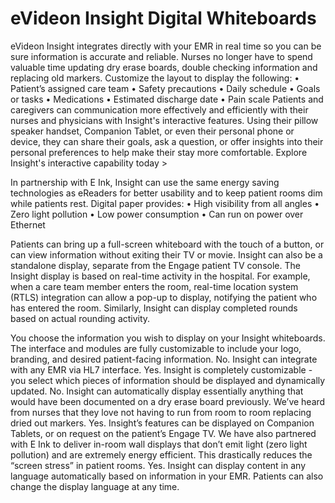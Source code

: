 # eVideon Insight Digital Whiteboards

eVideon Insight integrates directly with your EMR in real time so you can be sure information is accurate and reliable. Nurses no longer have to spend valuable time updating dry erase boards, double checking information and replacing old markers. Customize the layout to display the following:
• Patient’s assigned care team
• Safety precautions
• Daily schedule
• Goals or tasks
• Medications
• Estimated discharge date
• Pain scale
Patients and caregivers can communication more effectively and efficiently with their nurses and physicians with Insight's interactive features. Using their pillow speaker handset, Companion Tablet, or even their personal phone or device, they can share their goals, ask a question, or offer insights into their personal preferences to help make their stay more comfortable.
Explore Insight's interactive capability today >

In partnership with E Ink, Insight can use the same energy saving technologies as eReaders for better usability and to keep patient rooms dim while patients rest. Digital paper provides:
• High visibility from all angles
• Zero light pollution
• Low power consumption
• Can run on power over Ethernet


Patients can bring up a full-screen whiteboard with the touch of a button, or can view information without exiting their TV or movie. Insight can also be a standalone display, separate from the Engage patient TV console.
The Insight display is based on real-time activity in the hospital. For example, when a care team member enters the room, real-time location system (RTLS) integration can allow a pop-up to display, notifying the patient who has entered the room. Similarly, Insight can display completed rounds based on actual rounding activity.

You choose the information you wish to display on your Insight whiteboards. The interface and modules are fully customizable to include your logo, branding, and desired patient-facing information.
No. Insight can integrate with any EMR via HL7 interface.
Yes. Insight is completely customizable - you select which pieces of information should be displayed and dynamically updated.
No. Insight can automatically display essentially anything that would have been documented on a dry erase board previously. We’ve heard from nurses that they love not having to run from room to room replacing dried out markers.
Yes. Insight’s features can be displayed on Companion Tablets, or on request on the patient’s Engage TV. We have also partnered with E Ink to deliver in-room wall displays that don’t emit light (zero light pollution) and are extremely energy efficient. This drastically reduces the “screen stress” in patient rooms.
Yes. Insight can display content in any language automatically based on information in your EMR. Patients can also change the display language at any time.
